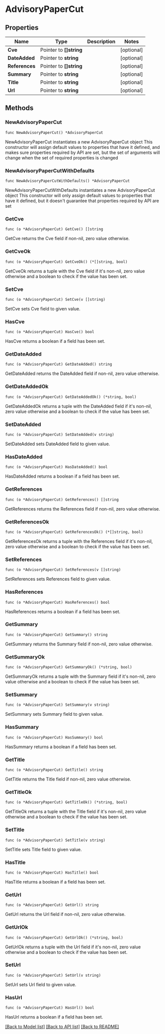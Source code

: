 # AdvisoryPaperCut

## Properties

Name | Type | Description | Notes
------------ | ------------- | ------------- | -------------
**Cve** | Pointer to **[]string** |  | [optional] 
**DateAdded** | Pointer to **string** |  | [optional] 
**References** | Pointer to **[]string** |  | [optional] 
**Summary** | Pointer to **string** |  | [optional] 
**Title** | Pointer to **string** |  | [optional] 
**Url** | Pointer to **string** |  | [optional] 

## Methods

### NewAdvisoryPaperCut

`func NewAdvisoryPaperCut() *AdvisoryPaperCut`

NewAdvisoryPaperCut instantiates a new AdvisoryPaperCut object
This constructor will assign default values to properties that have it defined,
and makes sure properties required by API are set, but the set of arguments
will change when the set of required properties is changed

### NewAdvisoryPaperCutWithDefaults

`func NewAdvisoryPaperCutWithDefaults() *AdvisoryPaperCut`

NewAdvisoryPaperCutWithDefaults instantiates a new AdvisoryPaperCut object
This constructor will only assign default values to properties that have it defined,
but it doesn't guarantee that properties required by API are set

### GetCve

`func (o *AdvisoryPaperCut) GetCve() []string`

GetCve returns the Cve field if non-nil, zero value otherwise.

### GetCveOk

`func (o *AdvisoryPaperCut) GetCveOk() (*[]string, bool)`

GetCveOk returns a tuple with the Cve field if it's non-nil, zero value otherwise
and a boolean to check if the value has been set.

### SetCve

`func (o *AdvisoryPaperCut) SetCve(v []string)`

SetCve sets Cve field to given value.

### HasCve

`func (o *AdvisoryPaperCut) HasCve() bool`

HasCve returns a boolean if a field has been set.

### GetDateAdded

`func (o *AdvisoryPaperCut) GetDateAdded() string`

GetDateAdded returns the DateAdded field if non-nil, zero value otherwise.

### GetDateAddedOk

`func (o *AdvisoryPaperCut) GetDateAddedOk() (*string, bool)`

GetDateAddedOk returns a tuple with the DateAdded field if it's non-nil, zero value otherwise
and a boolean to check if the value has been set.

### SetDateAdded

`func (o *AdvisoryPaperCut) SetDateAdded(v string)`

SetDateAdded sets DateAdded field to given value.

### HasDateAdded

`func (o *AdvisoryPaperCut) HasDateAdded() bool`

HasDateAdded returns a boolean if a field has been set.

### GetReferences

`func (o *AdvisoryPaperCut) GetReferences() []string`

GetReferences returns the References field if non-nil, zero value otherwise.

### GetReferencesOk

`func (o *AdvisoryPaperCut) GetReferencesOk() (*[]string, bool)`

GetReferencesOk returns a tuple with the References field if it's non-nil, zero value otherwise
and a boolean to check if the value has been set.

### SetReferences

`func (o *AdvisoryPaperCut) SetReferences(v []string)`

SetReferences sets References field to given value.

### HasReferences

`func (o *AdvisoryPaperCut) HasReferences() bool`

HasReferences returns a boolean if a field has been set.

### GetSummary

`func (o *AdvisoryPaperCut) GetSummary() string`

GetSummary returns the Summary field if non-nil, zero value otherwise.

### GetSummaryOk

`func (o *AdvisoryPaperCut) GetSummaryOk() (*string, bool)`

GetSummaryOk returns a tuple with the Summary field if it's non-nil, zero value otherwise
and a boolean to check if the value has been set.

### SetSummary

`func (o *AdvisoryPaperCut) SetSummary(v string)`

SetSummary sets Summary field to given value.

### HasSummary

`func (o *AdvisoryPaperCut) HasSummary() bool`

HasSummary returns a boolean if a field has been set.

### GetTitle

`func (o *AdvisoryPaperCut) GetTitle() string`

GetTitle returns the Title field if non-nil, zero value otherwise.

### GetTitleOk

`func (o *AdvisoryPaperCut) GetTitleOk() (*string, bool)`

GetTitleOk returns a tuple with the Title field if it's non-nil, zero value otherwise
and a boolean to check if the value has been set.

### SetTitle

`func (o *AdvisoryPaperCut) SetTitle(v string)`

SetTitle sets Title field to given value.

### HasTitle

`func (o *AdvisoryPaperCut) HasTitle() bool`

HasTitle returns a boolean if a field has been set.

### GetUrl

`func (o *AdvisoryPaperCut) GetUrl() string`

GetUrl returns the Url field if non-nil, zero value otherwise.

### GetUrlOk

`func (o *AdvisoryPaperCut) GetUrlOk() (*string, bool)`

GetUrlOk returns a tuple with the Url field if it's non-nil, zero value otherwise
and a boolean to check if the value has been set.

### SetUrl

`func (o *AdvisoryPaperCut) SetUrl(v string)`

SetUrl sets Url field to given value.

### HasUrl

`func (o *AdvisoryPaperCut) HasUrl() bool`

HasUrl returns a boolean if a field has been set.


[[Back to Model list]](../README.md#documentation-for-models) [[Back to API list]](../README.md#documentation-for-api-endpoints) [[Back to README]](../README.md)


